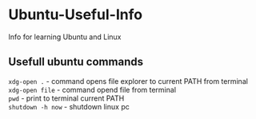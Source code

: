 # Ubuntu-Useful-Info
Info for learning Ubuntu and Linux
<h2>
Usefull ubuntu commands
</h2>
  
`xdg-open .` - command opens file explorer to current PATH from terminal <br>
`xdg-open file` - command opend file from terminal<br>
`pwd` - print to terminal current PATH<br>
`shutdown -h now` - shutdown linux pc<br>
